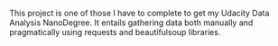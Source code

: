 This project is one of those I have to complete to get my Udacity Data Analysis NanoDegree. 
It entails gathering data both manually and pragmatically using requests and beautifulsoup libraries.
